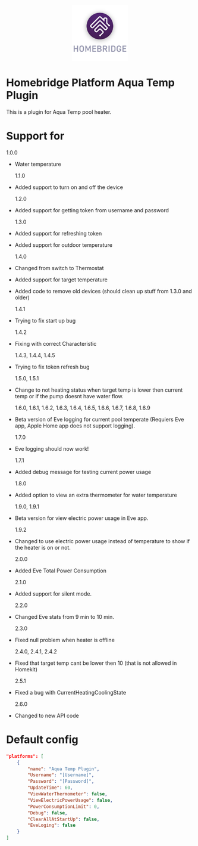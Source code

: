 <p align="center">
<img alt="Home Bridge logotype" src="https://github.com/homebridge/branding/raw/master/logos/homebridge-wordmark-logo-vertical.png" width="150">
</p>

# Homebridge Platform Aqua Temp Plugin

This is a plugin for Aqua Temp pool heater.

# Support for

1.0.0

- Water temperature

  1.1.0

- Added support to turn on and off the device

  1.2.0

- Added support for getting token from username and password

  1.3.0

- Added support for refreshing token
- Added support for outdoor temperature

  1.4.0

- Changed from switch to Thermostat
- Added support for target temperature
- Added code to remove old devices (should clean up stuff from 1.3.0 and older)

  1.4.1

- Trying to fix start up bug

  1.4.2

- Fixing with correct Characteristic

  1.4.3, 1.4.4, 1.4.5

- Trying to fix token refresh bug

  1.5.0, 1.5.1

- Change to not heating status when target temp is lower then current temp or if the pump doesnt have water flow.

  1.6.0, 1.6.1, 1.6.2, 1.6.3, 1.6.4, 1.6.5, 1.6.6, 1.6.7, 1.6.8, 1.6.9

- Beta version of Eve logging for current pool temperate (Requiers Eve app, Apple Home app does not support logging).

  1.7.0

- Eve logging should now work!

  1.7.1

- Added debug message for testing current power usage

  1.8.0

- Added option to view an extra thermometer for water temperature

  1.9.0, 1.9.1

- Beta version for view electric power usage in Eve app.

  1.9.2

- Changed to use electric power usage instead of temperature to show if the heater is on or not.

  2.0.0

- Added Eve Total Power Consumption

  2.1.0

- Added support for silent mode.

  2.2.0

- Changed Eve stats from 9 min to 10 min.

  2.3.0

- Fixed null problem when heater is offline

  2.4.0, 2.4.1, 2.4.2

- Fixed that target temp cant be lower then 10 (that is not allowed in Homekit)

  2.5.1

- Fixed a bug with CurrentHeatingCoolingState

  2.6.0

- Changed to new API code

# Default config

```json
"platforms": [
    {
        "name": "Aqua Temp Plugin",
        "Username": "[Username]",
        "Password": "[Password]",
        "UpdateTime": 60,
        "ViewWaterThermometer": false,
        "ViewElectricPowerUsage": false,
        "PowerConsumptionLimit": 0,
        "Debug": false,
        "ClearAllAtStartUp": false,
        "EveLoging": false
    }
]
```

